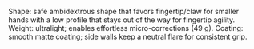 Shape: safe ambidextrous shape that favors fingertip/claw for smaller hands with a low profile that stays out of the way for fingertip agility.
Weight: ultralight; enables effortless micro-corrections (49 g).
Coating: smooth matte coating; side walls keep a neutral flare for consistent grip.
